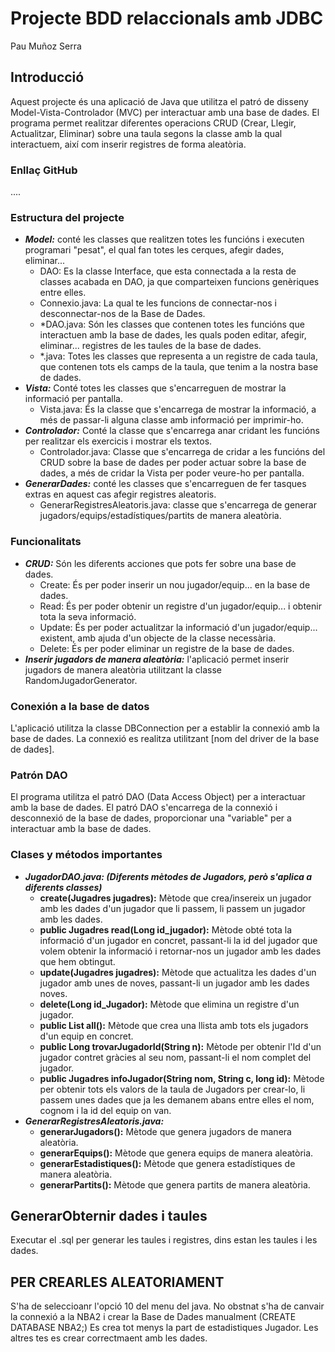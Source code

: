 # Projecte BDD relaccionals amb JDBC 
Pau Muñoz Serra

## Introducció
Aquest projecte és una aplicació de Java que utilitza el patró de disseny Model-Vista-Controlador (MVC) per interactuar amb una base de dades. El programa permet realitzar diferentes operacions CRUD (Crear, Llegir, Actualitzar, Eliminar) sobre una taula segons la classe amb la qual interactuem, així com inserir registres de forma aleatòria.

### Enllaç GitHub

....

### Estructura del projecte

- ***Model:*** conté les classes que realitzen totes les funcións i executen programari "pesat", el qual fan totes les cerques, afegir dades, eliminar... 
  - DAO: Es la classe Interface, que esta connectada a la resta de classes acabada en DAO, ja que comparteixen funcions genèriques entre elles.
  - Connexio.java: La qual te les funcions de connectar-nos i desconnectar-nos de la Base de Dades.
  - *DAO.java: Són les classes que contenen totes les funcións que interactuen amb la base de dades, les quals poden editar, afegir, eliminar... registres de les taules de la base de dades.
  - *.java: Totes les classes que representa a un registre de cada taula, que contenen tots els camps de la taula, que tenim a la nostra base de dades.
- ***Vista:*** Conté totes les classes que s'encarreguen de mostrar la informació per pantalla.
  - Vista.java: És la classe que s'encarrega de mostrar la informació, a més de passar-li alguna classe amb informació per imprimir-ho.
- ***Controlador:*** Conté la classe que s'encarrega anar cridant les funcións per realitzar els exercicis i mostrar els textos.
  - Controlador.java: Classe que s'encarrega de cridar a les funcións del CRUD sobre la base de dades per poder actuar sobre la base de dades, a més de cridar la Vista per poder veure-ho per pantalla.
- ***GenerarDades:*** conté les classes que s'encarreguen de fer tasques extras en aquest cas afegir registres aleatoris.
  - GenerarRegistresAleatoris.java: classe que s'encarrega de generar jugadors/equips/estadístiques/partits de manera aleatòria.

### Funcionalitats

- ***CRUD:*** Són les diferents acciones que pots fer sobre una base de dades.
  - Create: És per poder inserir un nou jugador/equip... en la base de dades.
  - Read: És per poder obtenir un registre d'un jugador/equip... i obtenir tota la seva informació.
  - Update: És per poder actualitzar la informació d'un jugador/equip... existent, amb ajuda d'un objecte de la classe necessària.
  - Delete: És per poder eliminar un registre de la base de dades.
- ***Inserir jugadors de manera aleatòria:*** l'aplicació permet inserir jugadors de manera aleatòria utilitzant la classe RandomJugadorGenerator.

### Conexión a la base de datos

L'aplicació utilitza la classe DBConnection per a establir la connexió amb la base de dades. La connexió es realitza utilitzant [nom del driver de la base de dades].

### Patrón DAO

El programa utilitza el patró DAO (Data Access Object) per a interactuar amb la base de dades. El patró DAO s'encarrega de la connexió i desconnexió de la base de dades, proporcionar una "variable" per a interactuar amb la base de dades.

### Clases y métodos importantes

- ***JugadorDAO.java: (Diferents mètodes de Jugadors, però s'aplica a diferents classes)***
  - **create(Jugadres jugadres):** Mètode que crea/insereix un jugador amb les dades d'un jugador que li passem, li passem un jugador amb les dades.
  - **public Jugadres read(Long id_jugador):** Mètode obté tota la informació d'un jugador en concret, passant-li la id del jugador que volem obtenir la informació i retornar-nos un jugador amb les dades que hem obtingut.
  - **update(Jugadres jugadres):** Mètode que actualitza les dades d'un jugador amb unes de noves, passant-li un jugador amb les dades noves.
  - **delete(Long id_Jugador):** Mètode que elimina un registre d'un jugador.
  - **public List<Jugadres> all():** Mètode que crea una llista amb tots els jugadors d'un equip en concret.
  - **public Long trovarJugadorId(String n):** Mètode per obtenir l'Id d'un jugador contret gràcies al seu nom, passant-li el nom complet del jugador.
  - **public Jugadres infoJugador(String nom, String c, long id):** Mètode per obtenir tots els valors de la taula de Jugadors per crear-lo, li passem unes dades que ja les demanem abans entre elles el nom, cognom i la id del equip on van.
- ***GenerarRegistresAleatoris.java:***
  - **generarJugadors():** Mètode que genera jugadors de manera aleatòria.
  - **generarEquips():** Mètode que genera equips de manera aleatòria.
  - **generarEstadistiques():** Mètode que genera estadístiques de manera aleatòria.
  - **generarPartits():** Mètode que genera partits de manera aleatòria.

## GenerarObternir dades i taules

Executar el .sql per generar les taules i registres, dins estan les taules i les dades.

## PER CREARLES ALEATORIAMENT

S'ha de seleccioanr l'opció 10 del menu del java. No obstnat s'ha de canvair la connexió a la NBA2 i crear la Base de Dades manualment (CREATE DATABASE NBA2;)
Es crea tot menys la part de estadistiques Jugador. Les altres tes es crear correctmaent amb les dades.

